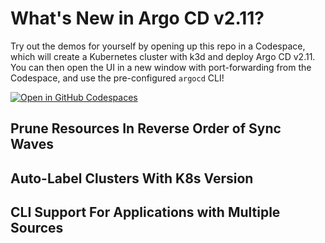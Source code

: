 # What's New in Argo CD v2.11?

Try out the demos for yourself by opening up this repo in a Codespace, which will create a Kubernetes cluster with k3d and deploy Argo CD v2.11. You can then open the UI in a new window with port-forwarding from the Codespace, and use the pre-configured `argocd` CLI!

[![Open in GitHub Codespaces](https://github.com/codespaces/badge.svg)](https://codespaces.new/morey-tech/argocd-v2.11-examples)

## Prune Resources In Reverse Order of Sync Waves

## Auto-Label Clusters With K8s Version

## CLI Support For Applications with Multiple Sources
